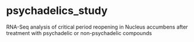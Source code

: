 # psychadelics_study
RNA-Seq analysis of critical period reopening in Nucleus accumbens after treatment with psychadelic or non-psychadelic compounds
